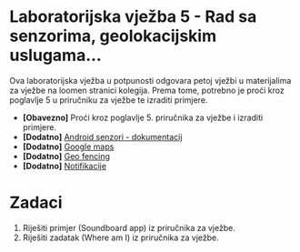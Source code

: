 # Laboratorijska vježba 5 - Rad sa senzorima, geolokacijskim uslugama...

Ova laboratorijska vježba u potpunosti odgovara petoj vježbi u materijalima za vježbe na loomen stranici kolegija. Prema tome, potrebno je proći kroz poglavlje 5 u priručniku za vježbe te izraditi primjere.

* **[Obavezno]** Proći kroz poglavlje 5. priručnika za vježbe i izraditi primjere.
* **[Dodatno]** [Android senzori - dokumentacij](https://www.google.com/search?client=firefox-b-d&q=android+sensors)
* **[Dodatno]** [Google maps](https://codelabs.developers.google.com/codelabs/advanced-android-kotlin-training-maps/#0)
* **[Dodatno]** [Geo fencing](https://codelabs.developers.google.com/codelabs/advanced-android-kotlin-training-geofencing/#0)
* **[Dodatno]** [Notifikacije](https://codelabs.developers.google.com/codelabs/advanced-android-kotlin-training-notifications/#0)

# Zadaci

1. Riješiti primjer (Soundboard app) iz priručnika za vježbe.
2. Riješiti zadatak (Where am I) iz priručnika za vježbe.